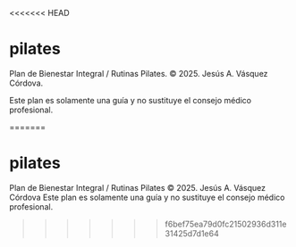 <<<<<<< HEAD
# pilates
Plan de Bienestar Integral / Rutinas Pilates.
&copy; 2025. Jesús A. Vásquez Córdova.

Este plan es solamente una guía y no sustituye el consejo médico profesional.

=======
# pilates
Plan de Bienestar Integral / Rutinas Pilates
&copy; 2025. Jesús A. Vásquez Córdova
Este plan es solamente una guía y no sustituye el consejo médico profesional.

>>>>>>> f6bef75ea79d0fc21502936d311e31425d7d1e64
